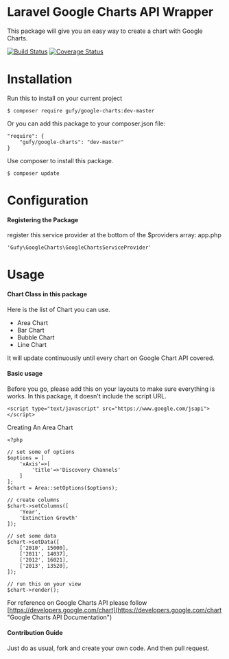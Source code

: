 # Laravel Google Charts API Wrapper

This package will give you an easy way to create a chart with Google Charts.

[![Build Status](https://travis-ci.org/mgufrone/google-charts.svg?branch=master)](https://travis-ci.org/mgufrone/google-charts) [![Coverage Status](https://img.shields.io/coveralls/mgufrone/google-charts.svg)](https://coveralls.io/r/mgufrone/google-charts?branch=master)

Installation
============

Run this to install on your current project

	$ composer require gufy/google-charts:dev-master 

Or you can add this package to your composer.json file:


	"require": {
		"gufy/google-charts": "dev-master"
	}


Use composer to install this package.

	$ composer update

Configuration
=============
#### Registering the Package

register this service provider at the bottom of the $providers array: app.php

	'Gufy\GoogleCharts\GoogleChartsServiceProvider'

Usage
=====

#### Chart Class in this package

Here is the list of Chart you can use.
- Area Chart
- Bar Chart 
- Bubble Chart
- Line Chart

It will update continuously until every chart on Google Chart API covered. 

#### Basic usage

Before you go, please add this on your layouts to make sure everything is works. In this package, it doesn't include the script URL.

	<script type="text/javascript" src="https://www.google.com/jsapi"></script>

Creating An Area Chart

	<?php

	// set some of options
	$options = [
		'xAxis'=>[
			'title'=>'Discovery Channels'
		]
	];
	$chart = Area::setOptions($options);

	// create columns
	$chart->setColumns([
		'Year',
		'Extinction Growth'
	]);

	// set some data
	$chart->setData([
		['2010', 15000],
		['2011', 14037],
		['2012', 16021],
		['2013', 13520],
	]);

	// run this on your view
	$chart->render();


For reference on Google Charts API please follow [https://developers.google.com/chart](https://developers.google.com/chart "Google Charts API Documentation")

#### Contribution Guide

Just do as usual, fork and create your own code. And then pull request. 
